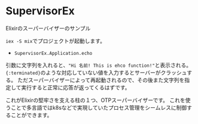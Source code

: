 # SupervisorEx

Elixirのスーパーバイザーのサンプル

`iex -S mix`でプロジェクトが起動します。

- `SupervisorEx.Application.echo`

引数に文字列を入れると、`"Hi 名前! This is ehco function!"`と表示される。
`{:terminated}`のような対応していない値を入力するとサーバーがクラッシュする。
ただスーパーバイザーによって再起動されるので、その後また文字列を指定して実行すると正常に応答が返ってくるはずです。

これがElixirの堅牢さを支える柱の１つ、OTPスーパーバイザーです。
これを使うことで多言語ではk8sなどで実現していたプロセス管理をシームレスに制御することができます。
